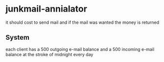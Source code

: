 # junkmail-annialator
it should cost to send mail and if the mail was wanted the money is returned

## System
each client has a 500 outgoing e-mail balance and a 500 incoming e-mail balance at the stroke of midnight every day
